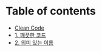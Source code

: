 # Table of contents

* [Clean Code](README.md)
* [1. 깨끗한 코드](1.clean-code.md)
* [2. 의미 있는 이름](2.meaningful-names-introduction.md)

